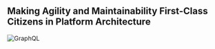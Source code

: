
## Making Agility and Maintainability First-Class Citizens in Platform Architecture

![GraphQL](https://s7.postimg.org/cwvich5pn/Untitled_Diagram_32.png)

